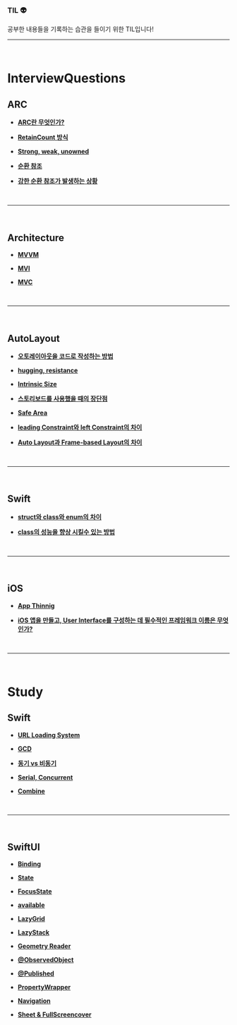### <b> TIL 👽</b>  

공부한 내용들을 기록하는 습관을 들이기 위한 TIL입니다!
<br>
<hr>
<br>

# <b> InterviewQuestions <b>

## <b> ARC </b>
- [ARC란 무엇인가?](https://github.com/uuuunseo/TIL/blob/main/Interviewquestions/ARC/ARC%EB%9E%80%20%EB%AC%B4%EC%97%87%EC%9D%B8%EA%B0%80%3F.md) 
  
- [RetainCount 방식](https://github.com/uuuunseo/TIL/blob/main/Interviewquestions/ARC/RetainCount%20%EB%B0%A9%EC%8B%9D.md)
  
- [Strong, weak, unowned](https://github.com/uuuunseo/TIL/blob/main/Interviewquestions/ARC/Strong%2C%20weak%2C%20unowned.md)
  
- [순환 참조](https://github.com/uuuunseo/TIL/blob/main/Interviewquestions/ARC/%EC%88%9C%ED%99%98%EC%B0%B8%EC%A1%B0.md)
  
- [강한 순환 참조가 발생하는 상황](https://github.com/uuuunseo/TIL/blob/main/Interviewquestions/ARC/%EA%B0%95%ED%95%9C%20%EC%88%9C%ED%99%98%20%EC%B0%B8%EC%A1%B0%EA%B0%80%20%EB%B0%9C%EC%83%9D%ED%95%98%EB%8A%94%20%EC%83%81%ED%99%A9.md)

<br>
<hr>
<br>

## <b> Architecture </b>
- [MVVM](https://github.com/uuuunseo/TIL/blob/main/Interviewquestions/Architecture/MVVM.md)

- [MVI](https://github.com/uuuunseo/TIL/blob/main/Interviewquestions/Architecture/MVI.md)

- [MVC](https://github.com/uuuunseo/TIL/blob/main/Interviewquestions/Architecture/MVC.md)

<br>
<hr>
<br>

## <b> AutoLayout </b>
- [오토레이아웃을 코드로 작성하는 방법](https://github.com/uuuunseo/TIL/blob/main/Interviewquestions/AutoLayout/%EC%98%A4%ED%86%A0%EB%A0%88%EC%9D%B4%EC%95%84%EC%9B%83%EC%9D%84%20%EC%BD%94%EB%93%9C%EB%A1%9C%20%EC%9E%91%EC%84%B1%ED%95%98%EB%8A%94%20%EB%B0%A9%EB%B2%95.md)
  
- [hugging, resistance](https://github.com/uuuunseo/TIL/blob/main/Interviewquestions/AutoLayout/hugging%2C%20resistance.md)
  
- [Intrinsic Size](https://github.com/uuuunseo/TIL/blob/main/Interviewquestions/AutoLayout/Intrinsic%20Size.md)
  
- [스토리보드를 사용했을 때의 장단점](https://github.com/uuuunseo/TIL/blob/main/Interviewquestions/AutoLayout/%EC%8A%A4%ED%86%A0%EB%A6%AC%EB%B3%B4%EB%93%9C%EB%A5%BC%20%EC%82%AC%EC%9A%A9%ED%96%88%EC%9D%84%20%EB%95%8C%EC%9D%98%20%EC%9E%A5%EB%8B%A8%EC%A0%90.md)
  
- [Safe Area](https://github.com/uuuunseo/TIL/blob/main/Interviewquestions/AutoLayout/Safe%20Area.md)
  
- [leading Constraint와 left Constraint의 차이](https://github.com/uuuunseo/TIL/blob/main/Interviewquestions/AutoLayout/leading%20Constraint%EC%99%80%20left%20Constraint%EC%9D%98%20%EC%B0%A8%EC%9D%B4.md)
  
- [Auto Layout과 Frame-based Layout의 차이](https://github.com/uuuunseo/TIL/blob/main/Interviewquestions/AutoLayout/Auto%20Layout%EA%B3%BC%20Frame-based%20Layout%EC%9D%98%20%EC%B0%A8%EC%9D%B4.md)
  
<br>
<hr>
<br>

## <b> Swift </b>
- [struct와 class와 enum의 차이](https://github.com/uuuunseo/TIL/blob/be84ddb86b457fcb10bb2ce6dd8a04b35eef15f1/Interviewquestions/Swift/struct%EC%99%80%20class%EC%99%80%20enum%EC%9D%98%20%EC%B0%A8%EC%9D%B4.md)

- [class의 성능을 향상 시킬수 있는 방법](https://github.com/uuuunseo/TIL/blob/main/Interviewquestions/Swift/class%EC%9D%98%20%EC%84%B1%EB%8A%A5%EC%9D%84%20%ED%96%A5%EC%83%81%20%EC%8B%9C%ED%82%AC%EC%88%98%20%EC%9E%88%EB%8A%94%20%EB%B0%A9%EB%B2%95.md)

<br>
<hr>
<br>

## <b> iOS </b>
- [App Thinnig](https://github.com/uuuunseo/TIL/blob/main/Interviewquestions/iOS/App%20Thinning.md)

- [iOS 앱을 만들고, User Interface를 구성하는 데 필수적인 프레임워크 이름은 무엇인가?](https://github.com/uuuunseo/TIL/blob/main/Interviewquestions/iOS/iOS%20%EC%95%B1%EC%9D%84%20%EB%A7%8C%EB%93%A4%EA%B3%A0%2C%20User%20Interface%EB%A5%BC%20%EA%B5%AC%EC%84%B1%ED%95%98%EB%8A%94%20%EB%8D%B0%20%ED%95%84%EC%88%98%EC%A0%81%EC%9D%B8%20%ED%94%84%EB%A0%88%EC%9E%84%EC%9B%8C%ED%81%AC%20%EC%9D%B4%EB%A6%84%EC%9D%80%20%EB%AC%B4%EC%97%87%EC%9D%B8%EA%B0%80%3F.md)

<br>
<hr>
<br>

# <b> Study </b>

## <b> Swift </b>
- [URL Loading System](https://github.com/uuuunseo/TIL/blob/main/Study/Swift/URL%20Loading%20System.md)

- [GCD](https://github.com/uuuunseo/TIL/blob/main/Study/Swift/GCD.md)

- [동기 vs 비동기](https://github.com/uuuunseo/TIL/blob/main/Study/Swift/%EB%8F%99%EA%B8%B0%20vs%20%EB%B9%84%EB%8F%99%EA%B8%B0.md)

- [Serial, Concurrent](https://github.com/uuuunseo/TIL/blob/main/Study/Swift/Serial%2C%20Concurrent.md)

- [Combine](https://github.com/uuuunseo/TIL/blob/main/Study/Swift/Combine.md)

<br>
<hr>
<br>

## <b> SwiftUI </b>
- [Binding](https://github.com/uuuunseo/TIL/blob/main/Study/SwiftUI/Binding.md)
  
- [State](https://github.com/uuuunseo/TIL/blob/main/Study/SwiftUI/State.md)
  
- [FocusState](https://github.com/uuuunseo/TIL/blob/main/Study/SwiftUI/FocusState.md)
  
- [available](https://github.com/uuuunseo/TIL/blob/main/Study/SwiftUI/available.md)

- [LazyGrid](https://github.com/uuuunseo/TIL/blob/main/Study/SwiftUI/LazyGrid.md)

- [LazyStack](https://github.com/uuuunseo/TIL/blob/05c69bbe6a53fb1a8a00b054dd2a1ad98da6e4d4/Study/SwiftUI/LazyStack.md)

- [Geometry Reader](https://github.com/uuuunseo/TIL/blob/main/Study/SwiftUI/Geometry%20Reader.md)

- [@ObservedObject](https://github.com/uuuunseo/TIL/blob/main/Study/SwiftUI/%40ObservedObject.md)

- [@Published](https://github.com/uuuunseo/TIL/blob/main/Study/SwiftUI/%40Published.md)

- [PropertyWrapper](https://github.com/uuuunseo/TIL/blob/502a74763cd1201964904b49ebcf30ca25e4d5e0/Study/SwiftUI/Property%20Wrapper.md)

- [Navigation](https://github.com/uuuunseo/TIL/blob/main/Study/SwiftUI/Navigation.md)

- [Sheet & FullScreencover](https://github.com/uuuunseo/TIL/blob/main/Study/SwiftUI/Sheet%20%26%20FullScreencover.md)